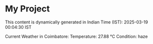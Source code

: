 # My Project

This content is dynamically generated in Indian Time (IST): 2025-03-19 00:04:30 IST


Current Weather in Coimbatore:
Temperature: 27.88 °C
Condition: haze
